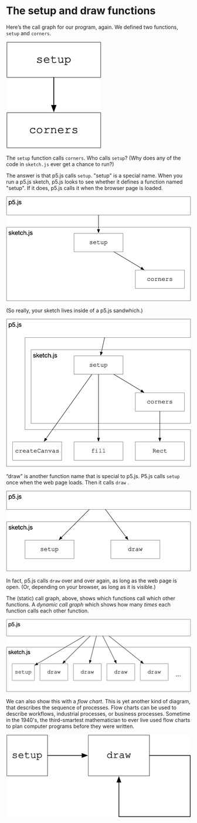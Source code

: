 # The setup and draw functions

Here’s the call graph for our program, again. We defined two functions, `setup` and `corners`.

![](.gitbook/assets/image%20%283%29.png)

The `setup` function calls `corners`. Who calls `setup`? \(Why does any of the code in `sketch.js` ever get a chance to run?\)

The answer is that p5.js calls `setup`. "setup" is a special name. When you run a p5.js sketch, p5.js looks to see whether it defines a function named "setup". If it does, p5.js calls it when the browser page is loaded.

![](.gitbook/assets/image%20%2815%29.png)

\(So really, your sketch lives inside of a p5.js sandwhich.\)

![](.gitbook/assets/image%20%2814%29.png)

“draw” is another function name that is special to p5.js. P5.js calls `setup` once when the web page loads. Then it calls `draw` .

![](.gitbook/assets/image%20%289%29.png)

In fact, p5.js calls `draw` over and over again, as long as the web page is open. \(Or, depending on your browser, as long as it is visible.\)

The \(static\) call graph, above, shows which functions call which other functions. A _dynamic call graph_ which shows how many _times_ each function calls each other function.

![](.gitbook/assets/image%20%288%29.png)

We can also show this with a _flow chart_. This is yet another kind of diagram, that describes the sequence of processes. Flow charts can be used to describe workflows, industrial processes, or business processes. Sometime in the 1940's, the third-smartest mathematician to ever live used flow charts to plan computer programs before they were written.

![](.gitbook/assets/image.png)



